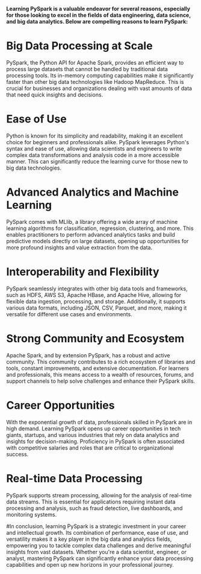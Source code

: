 
**Learning PySpark is a valuable endeavor for several reasons, especially for those looking to excel in the fields of data engineering, data science, and big data analytics. Below are compelling reasons to learn PySpark:**

# Big Data Processing at Scale
PySpark, the Python API for Apache Spark, provides an efficient way to process large datasets that cannot be handled by traditional data processing tools. Its in-memory computing capabilities make it significantly faster than other big data technologies like Hadoop MapReduce. This is crucial for businesses and organizations dealing with vast amounts of data that need quick insights and decisions.

# Ease of Use
Python is known for its simplicity and readability, making it an excellent choice for beginners and professionals alike. PySpark leverages Python's syntax and ease of use, allowing data scientists and engineers to write complex data transformations and analysis code in a more accessible manner. This can significantly reduce the learning curve for those new to big data technologies.

# Advanced Analytics and Machine Learning
PySpark comes with MLlib, a library offering a wide array of machine learning algorithms for classification, regression, clustering, and more. This enables practitioners to perform advanced analytics tasks and build predictive models directly on large datasets, opening up opportunities for more profound insights and value extraction from the data.

# Interoperability and Flexibility
PySpark seamlessly integrates with other big data tools and frameworks, such as HDFS, AWS S3, Apache HBase, and Apache Hive, allowing for flexible data ingestion, processing, and storage. Additionally, it supports various data formats, including JSON, CSV, Parquet, and more, making it versatile for different use cases and environments.

# Strong Community and Ecosystem
Apache Spark, and by extension PySpark, has a robust and active community. This community contributes to a rich ecosystem of libraries and tools, constant improvements, and extensive documentation. For learners and professionals, this means access to a wealth of resources, forums, and support channels to help solve challenges and enhance their PySpark skills.

# Career Opportunities
With the exponential growth of data, professionals skilled in PySpark are in high demand. Learning PySpark opens up career opportunities in tech giants, startups, and various industries that rely on data analytics and insights for decision-making. Proficiency in PySpark is often associated with competitive salaries and roles that are critical to organizational success.

# Real-time Data Processing
PySpark supports stream processing, allowing for the analysis of real-time data streams. This is essential for applications requiring instant data processing and analysis, such as fraud detection, live dashboards, and monitoring systems.

#In conclusion, learning PySpark is a strategic investment in your career and intellectual growth. Its combination of performance, ease of use, and versatility makes it a key player in the big data and analytics fields, empowering you to tackle complex data challenges and derive meaningful insights from vast datasets. Whether you're a data scientist, engineer, or analyst, mastering PySpark can significantly enhance your data processing capabilities and open up new horizons in your professional journey.